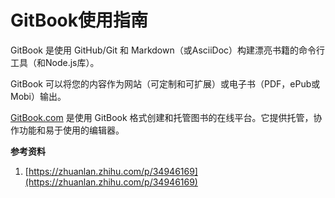 # GitBook使用指南
GitBook 是使用 GitHub/Git 和 Markdown（或AsciiDoc）构建漂亮书籍的命令行工具（和Node.js库）。

GitBook 可以将您的内容作为网站（可定制和可扩展）或电子书（PDF，ePub或Mobi）输出。

[GitBook.com](https://www.gitbook.com/) 是使用 GitBook 格式创建和托管图书的在线平台。它提供托管，协作功能和易于使用的编辑器。





**参考资料**

1. [https://zhuanlan.zhihu.com/p/34946169](https://zhuanlan.zhihu.com/p/34946169)

